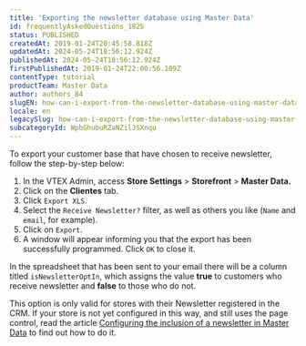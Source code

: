 ```yaml
---
title: 'Exporting the newsletter database using Master Data'
id: frequentlyAskedQuestions_1825
status: PUBLISHED
createdAt: 2019-01-24T20:45:58.818Z
updatedAt: 2024-05-24T18:56:12.924Z
publishedAt: 2024-05-24T18:56:12.924Z
firstPublishedAt: 2019-01-24T22:00:56.109Z
contentType: tutorial
productTeam: Master Data
author: authors_84
slugEN: how-can-i-export-from-the-newsletter-database-using-master-data
locale: en
legacySlug: how-can-i-export-from-the-newsletter-database-using-master-data
subcategoryId: WpbGhubuRZaNZilJSXnqu
---
```


To export your customer base that have chosen to receive newsletter, follow the step-by-step below:

1. In the VTEX Admin, access **Store Settings** > **Storefront** > **Master Data.**
2. Click on the **Clientes** tab.
3. Click `Export XLS`.
4. Select the `Receive Newsletter?` filter, as well as others you like (`Name` and `email`, for example).
5. Click on `Export`.
6. A window will appear informing you that the export has been successfully programmed. Click `OK` to close it.

  In the spreadsheet that has been sent to your email there will be a column titled `isNewsletterOptIn`, which assigns the value **true** to customers who receive newsletter and **false** to those who do not.

<div class="alert alert-warning">
  <p>This option is only valid for stores with their Newsletter registered in the CRM. If your store is not yet configured in this way, and still uses the page control, read the article <a href="https://help.vtex.com/en/tutorial/how-do-i-configure-the-inclusion-of-newsletter-in-master-data--frequentlyAskedQuestions_1816">Configuring the inclusion of a newsletter in Master Data</a> to find out how to do it.</p>
</div>
